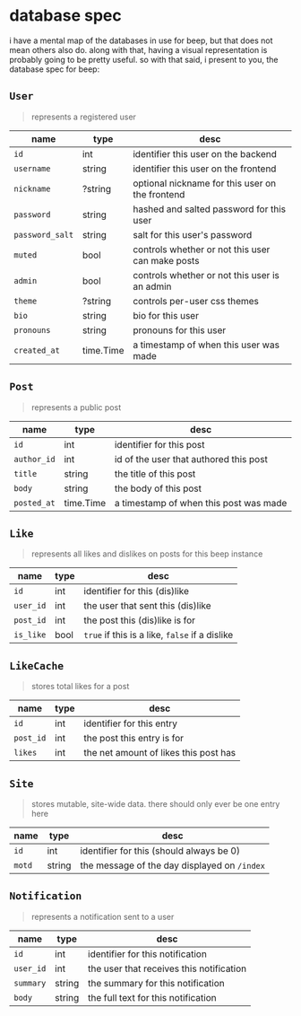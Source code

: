 # database spec

i have a mental map of the databases in use for beep, but that does not mean
others also do. along with that, having a visual representation is probably
going to be pretty useful. so with that said, i present to you, the database
spec for beep:

## `User`

> represents a registered user

| name            | type      | desc                                             |
|-----------------|-----------|--------------------------------------------------|
| `id`            | int       | identifier this user on the backend              |
| `username`      | string    | identifier this user on the frontend             |
| `nickname`      | ?string   | optional nickname for this user on the frontend  |
| `password`      | string    | hashed and salted password for this user         |
| `password_salt` | string    | salt for this user's password                    |
| `muted`         | bool      | controls whether or not this user can make posts |
| `admin`         | bool      | controls whether or not this user is an admin    |
| `theme`         | ?string   | controls per-user css themes                     |
| `bio`           | string    | bio for this user                                |
| `pronouns`      | string    | pronouns for this user                           |
| `created_at`    | time.Time | a timestamp of when this user was made           |

## `Post`

> represents a public post

| name        | type      | desc                                   |
|-------------|-----------|----------------------------------------|
| `id`        | int       | identifier for this post               |
| `author_id` | int       | id of the user that authored this post |
| `title`     | string    | the title of this post                 |
| `body`      | string    | the body of this post                  |
| `posted_at` | time.Time | a timestamp of when this post was made |

## `Like`

> represents all likes and dislikes on posts for this beep instance

| name      | type | desc                                           |
|-----------|------|------------------------------------------------|
| `id`      | int  | identifier for this (dis)like                  |
| `user_id` | int  | the user that sent this (dis)like              |
| `post_id` | int  | the post this (dis)like is for                 |
| `is_like` | bool | `true` if this is a like, `false` if a dislike |

## `LikeCache`

> stores total likes for a post

<!-- todo: implement this -->
<!-- > a post with no likes nor dislikes will not be in this table -->
<!-- > the data in this table is cleared and recalculated every
> `config:post:likes_refresh_minutes` minutes -->

| name      | type | desc                                  |
|-----------|------|---------------------------------------|
| `id`      | int  | identifier for this entry             |
| `post_id` | int  | the post this entry is for            |
| `likes`   | int  | the net amount of likes this post has |

## `Site`

> stores mutable, site-wide data. there should only ever be one entry here

| name   | type   | desc                                         |
|--------|--------|----------------------------------------------|
| `id`   | int    | identifier for this (should always be 0)     |
| `motd` | string | the message of the day displayed on `/index` |

## `Notification`

> represents a notification sent to a user

| name      | type   | desc                                     |
|-----------|--------|------------------------------------------|
| `id`      | int    | identifier for this notification         |
| `user_id` | int    | the user that receives this notification |
| `summary` | string | the summary for this notification        |
| `body`    | string | the full text for this notification      |
